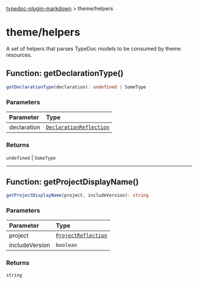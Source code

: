[typedoc-plugin-markdown](README.md) > theme/helpers

# theme/helpers

A set of helpers that parses TypeDoc models to be consumed by theme resources.

## Function: getDeclarationType()

```ts
getDeclarationType(declaration): undefined | SomeType
```

### Parameters

| Parameter   | Type                                                                                         |
| :---------- | :------------------------------------------------------------------------------------------- |
| declaration | [`DeclarationReflection`](https://typedoc.org/api/classes/Models.DeclarationReflection.html) |

### Returns

`undefined` \| `SomeType`

---

## Function: getProjectDisplayName()

```ts
getProjectDisplayName(project, includeVersion): string
```

### Parameters

| Parameter      | Type                                                                                 |
| :------------- | :----------------------------------------------------------------------------------- |
| project        | [`ProjectReflection`](https://typedoc.org/api/classes/Models.ProjectReflection.html) |
| includeVersion | `boolean`                                                                            |

### Returns

`string`
